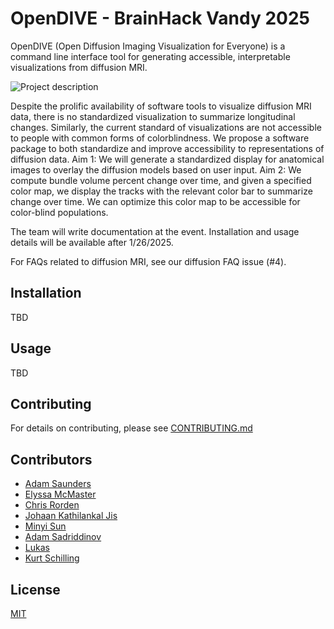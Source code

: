 # OpenDIVE - BrainHack Vandy 2025
OpenDIVE (Open Diffusion Imaging Visualization for Everyone) is a command line interface tool for generating accessible, interpretable visualizations from diffusion MRI.

![Project description](https://github.com/MASILab/open_dive/blob/main/info_img.jpg)

Despite the prolific availability of software tools to visualize diffusion MRI data, there is no standardized visualization to summarize longitudinal changes. Similarly, the current standard of visualizations are not accessible to people with common forms of colorblindness. We propose a software package to both standardize and improve accessibility to representations of diffusion data. Aim 1: We will generate a standardized display for anatomical images to overlay the diffusion models based on user input. Aim 2: We compute bundle volume percent change over time, and given a specified color map, we display the tracks with the relevant color bar to summarize change over time. We can optimize this color map to be accessible for color-blind populations. 

The team will write documentation at the event. Installation and usage details will be available after 1/26/2025.

For FAQs related to diffusion MRI, see our diffusion FAQ issue (#4).

## Installation

TBD

## Usage

TBD

## Contributing

For details on contributing, please see [CONTRIBUTING.md](CONTRIBUTING.md)

## Contributors
- [Adam Saunders](https://github.com/saundersresearch)
- [Elyssa McMaster](https://github.com/ElyssaMcMaster)
- [Chris Rorden](https://github.com/neurolabusc/neurolabusc)
- [Johaan Kathilankal Jis](https://github.com/johaankjis)
- [Minyi Sun](https://github.com/Orekiwlg)
- [Adam Sadriddinov](https://github.com/mukhsadr)
- [Lukas](https://github.com/beeper-weepers)
- [Kurt Schilling](https://github.com/schillkg)

## License

[MIT](https://choosealicense.com/licenses/mit/)
